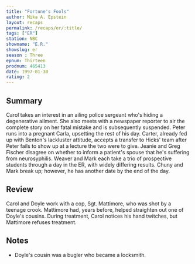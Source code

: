 ```yaml
---
title: "Fortune's Fools"
author: Mika A. Epstein
layout: recaps
permalink: /recaps/er/:title/
tags: ["ER"]
station: NBC
showname: "E.R."
showslug: er
season : Three
epnum: Thirteen
prodnum: 465413
date: 1997-01-30
rating: 2
---
```


## Summary

Carol takes an interest in an ailing police sergeant who's hiding a degenerative ailment. She also meets with a newspaper reporter to air the complete story on her fatal mistake and is subsequently suspended. Peter runs into a pregnant Carla, upsetting the rest of his day. Carter, already fed up with Benton's lackluster attitude, accepts a transfer to Hicks' team after Peter fails to show up at a lecture the two were to give. Jeanie and Greg Fischer disagree on whether to inform a patient's spouse that he's suffering from neurosyphilis. Weaver and Mark each take a trio of prospective students through a day in the ER, with widely differing results. Chuny and Mark break up; however, he has another date by the end of the day.

## Review

Carol and Doyle work with a cop, Sgt. Mattimore, who was shot by a teenage crook. Mattimore had, years before, helped straighten out one of Doyle's cousins. During treatment, Carol notices his hand twitches, but Mattimore refuses treatment.

## Notes

* Doyle's cousin was a bugler who became a locksmith.
